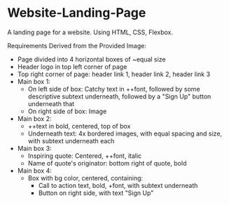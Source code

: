# Website-Landing-Page
A landing page for a website. Using HTML, CSS, Flexbox.

Requirements Derived from the Provided Image:
- Page divided into 4 horizontal boxes of ~equal size
- Header logo in top left corner of page
- Top right corner of page: header link 1, header link 2, header link 3  
- Main box 1: 
    - On left side of box: Catchy text in ++font, followed by some descriptive subtext underneath, followed by a "Sign Up" button underneath that
    - On right side of box: Image
- Main box 2:
    - ++text in bold, centered, top of box
    - Underneath text: 4x bordered images, with equal spacing and size, with subtext underneath each
- Main box 3: 
    - Inspiring quote: Centered, ++font, italic
    - Name of quote's originator: bottom right of quote, bold
- Main box 4:
    - Box with bg color, centered, containing:
        - Call to action text, bold, +font, with subtext underneath
        - Button on right side, with text "Sign Up"

